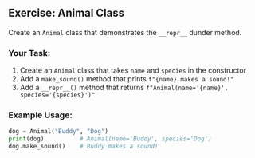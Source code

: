 ## Exercise: Animal Class

Create an `Animal` class that demonstrates the `__repr__` dunder method.

### Your Task:
1. Create an `Animal` class that takes `name` and `species` in the constructor
2. Add a `make_sound()` method that prints `f"{name} makes a sound!"`
3. Add a `__repr__()` method that returns `f"Animal(name='{name}', species='{species}')"`

### Example Usage:
```python
dog = Animal("Buddy", "Dog")
print(dog)          # Animal(name='Buddy', species='Dog')
dog.make_sound()    # Buddy makes a sound!
```
